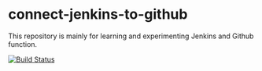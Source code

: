 # connect-jenkins-to-github
This repository is mainly for learning and experimenting Jenkins and Github function. 

[![Build Status](http://ec2-54-158-38-28.compute-1.amazonaws.com/buildStatus/icon?job=connect-jenkins-to-github)](http://ec2-54-158-38-28.compute-1.amazonaws.com/job/connect-jenkins-to-github/)


